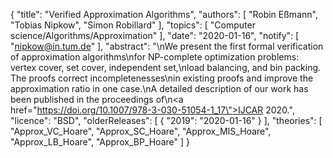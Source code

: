 {
    "title": "Verified Approximation Algorithms",
    "authors": [
        "Robin Eßmann",
        "Tobias Nipkow",
        "Simon Robillard"
    ],
    "topics": [
        "Computer science/Algorithms/Approximation"
    ],
    "date": "2020-01-16",
    "notify": [
        "nipkow@in.tum.de"
    ],
    "abstract": "\nWe present the first formal verification of approximation algorithms\nfor NP-complete optimization problems: vertex cover, set cover, independent set,\nload balancing, and bin packing. The proofs correct incompletenesses\nin existing proofs and improve the approximation ratio in one case.\nA detailed description of our work has been published in the proceedings of\n<a href=\"https://doi.org/10.1007/978-3-030-51054-1_17\">IJCAR 2020</a>.",
    "licence": "BSD",
    "olderReleases": [
        {
            "2019": "2020-01-16"
        }
    ],
    "theories": [
        "Approx_VC_Hoare",
        "Approx_SC_Hoare",
        "Approx_MIS_Hoare",
        "Approx_LB_Hoare",
        "Approx_BP_Hoare"
    ]
}